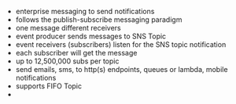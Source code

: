 * enterprise messaging to send notifications
* follows the publish-subscribe messaging paradigm
* one message different receivers
* event producer sends messages to SNS Topic
* event receivers (subscribers) listen for the SNS topic notification
* each subscriber will get the message
* up to 12,500,000 subs per topic
* send emails, sms, to http(s) endpoints, queues  or lambda, mobile notifications
* supports FIFO Topic
* 